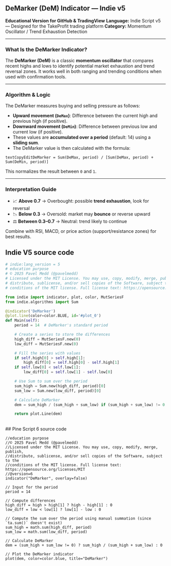 ## DeMarker (DeM) Indicator — Indie v5

**Educational Version for GitHub & TradingView**
**Language:** Indie Script v5 — Designed for the TakeProfit trading platform
**Category:** Momentum Oscillator / Trend Exhaustion Detection

***

### What Is the DeMarker Indicator?

The **DeMarker (DeM)** is a classic **momentum oscillator** that compares recent highs and lows to identify potential market exhaustion and trend reversal zones. It works well in both ranging and trending conditions when used with confirmation tools.

***

### Algorithm & Logic

The DeMarker measures buying and selling pressure as follows:

* **Upward movement (`DeMax`)**: Difference between the current high and previous high (if positive).
* **Downward movement (`DeMin`)**: Difference between previous low and current low (if positive).
* These values are **accumulated over a period** (default: 14) using a **sliding sum**.
* The DeMarker value is then calculated with the formula:

```
textCopyEditDeMarker = Sum(DeMax, period) / [Sum(DeMax, period) + Sum(DeMin, period)]
```

This normalizes the result between `0` and `1`.

***

### Interpretation Guide

* 📈 **Above 0.7** → Overbought: possible **trend exhaustion**, look for reversal
* 📉 **Below 0.3** → Oversold: market may **bounce** or reverse upward
* ⚖️ **Between 0.3–0.7** → Neutral: trend likely to continue

Combine with RSI, MACD, or price action (support/resistance zones) for best results.

## Indie V5 source code

```python
# indie:lang_version = 5
# education purpose
# © 2025 Pavel Medd (@pavelmedd)
# Licensed under the MIT License. You may use, copy, modify, merge, publish, 
# distribute, sublicense, and/or sell copies of the Software, subject to the 
# conditions of the MIT license. Full license text: https://opensource.org/licenses/MIT

from indie import indicator, plot, color, MutSeriesF
from indie.algorithms import Sum

@indicator('DeMarker')
@plot.line(color=color.BLUE, id='#plot_0')
def Main(self):
    period = 14  # DeMarker's standard period

    # Create a series to store the differences
    high_diff = MutSeriesF.new(0)
    low_diff = MutSeriesF.new(0)

    # Fill the series with values
    if self.high[0] > self.high[1]:
        high_diff[0] = self.high[0] - self.high[1]
    if self.low[0] < self.low[1]:
        low_diff[0] = self.low[1] - self.low[0]

    # Use Sum to sum over the period
    sum_high = Sum.new(high_diff, period)[0]
    sum_low = Sum.new(low_diff, period)[0]

    # Calculate DeMarker
    dem = sum_high / (sum_high + sum_low) if (sum_high + sum_low) != 0 else 0

    return plot.Line(dem)

```

<br>
## Pine Script 6 source code

```
//education purpose
//© 2025 Pavel Medd (@pavelmedd)
//Licensed under the MIT License. You may use, copy, modify, merge, publish, 
//distribute, sublicense, and/or sell copies of the Software, subject to the 
//conditions of the MIT license. Full license text: https://opensource.org/licenses/MIT
//@version=6
indicator("DeMarker", overlay=false)

// Input for the period
period = 14

// Compute differences
high_diff = high > high[1] ? high - high[1] : 0
low_diff = low < low[1] ? low[1] - low : 0

// Compute the sum over the period using manual summation (since `ta.sum()` doesn't exist)
sum_high = math.sum(high_diff, period)
sum_low = math.sum(low_diff, period)

// Calculate DeMarker
dem = (sum_high + sum_low != 0) ? sum_high / (sum_high + sum_low) : 0

// Plot the DeMarker indicator
plot(dem, color=color.blue, title="DeMarker")

```
